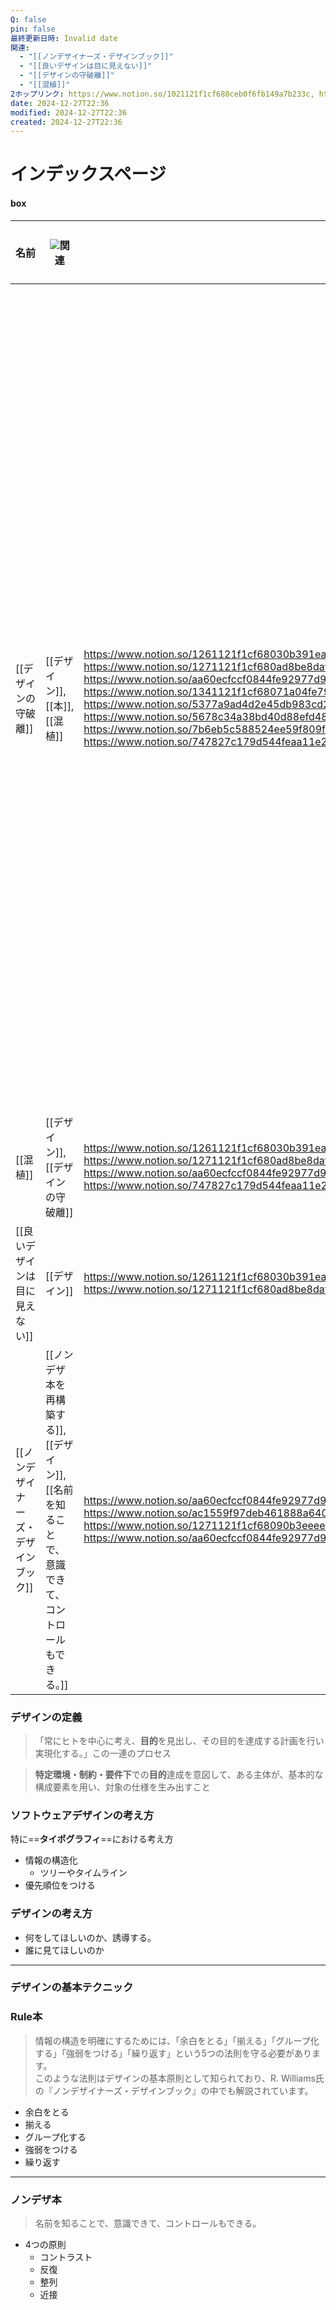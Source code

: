 ```yaml
---
Q: false
pin: false
最終更新日時: Invalid date
関連:
  - "[[ノンデザイナーズ・デザインブック]]"
  - "[[良いデザインは目に見えない]]"
  - "[[デザインの守破離]]"
  - "[[混植]]"
2ホップリンク: https://www.notion.so/1021121f1cf680ceb0f6fb149a7b233c, https://www.notion.so/747827c179d544feaa11e27c2985563c, https://www.notion.so/dbec5cd91a984b68b721b81f0668854f,https://www.notion.so/747827c179d544feaa11e27c2985563c,https://www.notion.so/1271121f1cf680ad8be8daf40a6eac4d, https://www.notion.so/747827c179d544feaa11e27c2985563c, https://www.notion.so/bd841f26d81c490fb43fe3bc5da26ccf,https://www.notion.so/1271121f1cf68090b3eeee1ced3a5048, https://www.notion.so/747827c179d544feaa11e27c2985563c
date: 2024-12-27T22:36
modified: 2024-12-27T22:36
created: 2024-12-27T22:36
---
```

  

# インデックスページ

#### box

|名前|![](https://www.notion.so/icons/link_gray.svg)関連|![](https://www.notion.so/icons/link_gray.svg)2ホップリンク|Q|pin|最終更新日時|要約（GPT-4o mini）|
|---|---|---|---|---|---|---|
|[[デザインの守破離]]|[[デザイン]], [[本]], [[混植]]|https://www.notion.so/1261121f1cf68030b391ea8ef8cee80b, https://www.notion.so/1271121f1cf68090b3eeee1ced3a5048, https://www.notion.so/1271121f1cf680ad8be8daf40a6eac4d, https://www.notion.so/aa60ecfccf0844fe92977d9968aefe52,https://www.notion.so/1271121f1cf68090b3eeee1ced3a5048, https://www.notion.so/1341121f1cf68071a04fe79d82eb0185, https://www.notion.so/13a1121f1cf680cb9ab6c5e7d797ef2d, https://www.notion.so/5377a9ad4d2e45db983cd259121be54c, https://www.notion.so/5678c34a38bd40d88efd48ab8edf105a, https://www.notion.so/7b6eb5c588524ee59f809fec09c151f8,https://www.notion.so/1271121f1cf68090b3eeee1ced3a5048, https://www.notion.so/747827c179d544feaa11e27c2985563c|[ ]|[ ]|2024年10月23日 23:09|デザインには「守破離」という概念があり、文字やレイアウト、色においてそれを適用することが重要です。デザインはストレスからの解放を目的とする一方で、時にはストレスを与えることもあります。仮デザインやワイヤーフレームを作成し、モノクロと2カラーを用い、フォントサイズや種類を限定することで、自分の強みを活かしたデザインが可能です。|
|[[混植]]|[[デザイン]], [[デザインの守破離]]|https://www.notion.so/1261121f1cf68030b391ea8ef8cee80b, https://www.notion.so/1271121f1cf68090b3eeee1ced3a5048, https://www.notion.so/1271121f1cf680ad8be8daf40a6eac4d, https://www.notion.so/aa60ecfccf0844fe92977d9968aefe52,https://www.notion.so/1271121f1cf680ad8be8daf40a6eac4d, https://www.notion.so/747827c179d544feaa11e27c2985563c, https://www.notion.so/bd841f26d81c490fb43fe3bc5da26ccf|[ ]|[ ]|2024年10月22日 22:56||
|[[良いデザインは目に見えない]]|[[デザイン]]|https://www.notion.so/1261121f1cf68030b391ea8ef8cee80b, https://www.notion.so/1271121f1cf68090b3eeee1ced3a5048, https://www.notion.so/1271121f1cf680ad8be8daf40a6eac4d, https://www.notion.so/aa60ecfccf0844fe92977d9968aefe52|[ ]|[ ]|2024年10月21日 17:28||
|[[ノンデザイナーズ・デザインブック]]|[[ノンデザ本を再構築する]], [[デザイン]], [[名前を知ることで、意識できて、コントロールもできる。]]|https://www.notion.so/aa60ecfccf0844fe92977d9968aefe52, https://www.notion.so/ac1559f97deb461888a6402d95467c6d,https://www.notion.so/1261121f1cf68030b391ea8ef8cee80b, https://www.notion.so/1271121f1cf68090b3eeee1ced3a5048, https://www.notion.so/1271121f1cf680ad8be8daf40a6eac4d, https://www.notion.so/aa60ecfccf0844fe92977d9968aefe52,https://www.notion.so/aa60ecfccf0844fe92977d9968aefe52|[ ]|[ ]|2024年9月15日 21:51||

  
  

  

  

  

  

  

  

### デザインの定義

> 「常にヒトを中心に考え、**目的**を見出し、その目的を達成する計画を行い実現化する。」この一連のプロセス

> **特定環境・制約・要件下**での**目的**達成を意図して、ある主体が、基本的な構成要素を用い、対象の仕様を生み出すこと

  

  

  

### ソフトウェアデザインの考え方

特に==**タイポグラフィ**==における考え方

- 情報の構造化
    - ツリーやタイムライン
- 優先順位をつける

  

### デザインの考え方

- 何をしてほしいのか、誘導する。
- 誰に見てほしいのか

  

  

  

---

  

### デザインの基本テクニック

### Rule本

> 情報の構造を明確にするためには、「余白をとる」「揃える」「グループ化する」「強弱をつける」「繰り返す」という5つの法則を守る必要があります。  
> このような法則はデザインの基本原則として知られており、R. Williams氏の『ノンデザイナーズ・デザインブック』の中でも解説されています。  

  

- 余白をとる
- 揃える
- グループ化する
- 強弱をつける
- 繰り返す

---

  

### ノンデザ本

> 名前を知ることで、意識できて、コントロールもできる。

- 4つの原則
    - コントラスト
    - 反復
    - 整列
    - 近接
